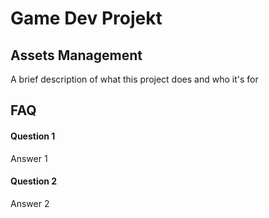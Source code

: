 
# Game Dev Projekt


## Assets Management

A brief description of what this project does and who it's for


## FAQ

#### Question 1

Answer 1

#### Question 2

Answer 2

